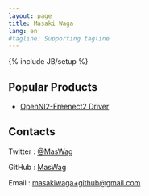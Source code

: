 ```yaml
---
layout: page
title: Masaki Waga
lang: en
#tagline: Supporting tagline
---
```

{% include JB/setup %}

Popular Products
----------------

* [OpenNI2-Freenect2 Driver](/en/2015/05/13/OpenNI2-Freenect2-Driver/)

Contacts
--------

Twitter
: [@MasWag](https://twitter.com/MasWag)

GitHub
: [MasWag](https://github.com/MasWag)

Email
: [masakiwaga+github@gmail.com](mailto:masakiwaga+github@gmail.com)
